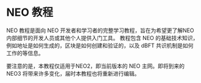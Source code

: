 # NEO 教程

NEO 教程是面向 NEO 开发者和学习者的完整学习教程，旨在为希望更了解NEO内部细节的开发人员或其他个人提供入门工具。 教程包含 NEO 的基础技术知识，例如地址是如何生成的，区块是如何创建和验证的，以及 dBFT 共识机制是如何工作的等信息。

要注意的是，本教程仅适用于NEO2，即当前版本的 NEO 主网。即将到来的 NEO3 将带来许多变化，届时本教程也将重新进行编辑。
